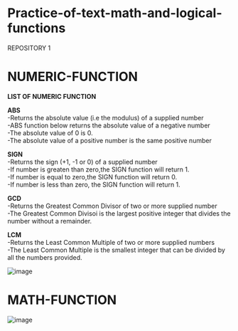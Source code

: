 # Practice-of-text-math-and-logical-functions
REPOSITORY 1

# NUMERIC-FUNCTION
<b>LIST OF NUMERIC FUNCTION</b><br>

<b>ABS</b><br>
-Returns the absolute value (i.e the modulus) of a supplied number<br>
-ABS function below returns the absolute value of a negative number<br>
-The absolute value of 0 is 0.<br>
-The absolute value of a positive number is the same positive number<br>


<b>SIGN</b><br>
-Returns the sign (+1, -1 or 0) of a supplied number<br>
-If number is greaten than zero,the SIGN function will return 1.<br>
-If number is equal to zero,the SIGN function will return 0.<br>
-If number is less than zero, the SIGN function will return 1.<br>

<b>GCD</b><br>
-Returns the Greatest Common Divisor of two or more supplied number<br>
-The Greatest Common Divisoi is the largest positive integer that divides the number without a remainder.<br>
                                                
<b>LCM</b><br>
-Returns the Least Common Multiple of two or more supplied numbers<br>
-The Least Common Multiple is the smallest integer that can be divided by all the numbers provided.<br>


![image](https://github.com/DMBysnGnzls/Practice-of-text-math-and-logical-functions/assets/143982031/e3abd0d5-b2f1-401f-b4f7-1fa64ba5f135)

# MATH-FUNCTION
![image](https://github.com/nthnlgmz/Practice-of-text-math-and-logical-functions/assets/143614589/67aaf85d-fcc6-438e-8f74-4add805c6ef1)
